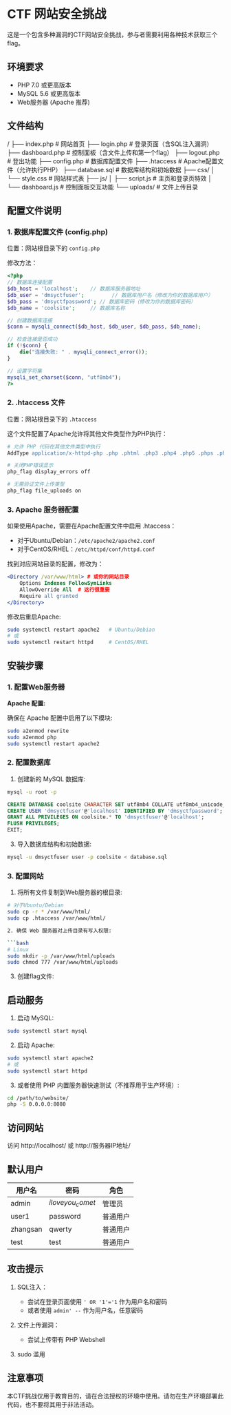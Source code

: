 # CTF 网站安全挑战

这是一个包含多种漏洞的CTF网站安全挑战，参与者需要利用各种技术获取三个flag。

## 环境要求

- PHP 7.0 或更高版本
- MySQL 5.6 或更高版本
- Web服务器 (Apache 推荐)

## 文件结构
/
├── index.php # 网站首页
├── login.php # 登录页面（含SQL注入漏洞）
├── dashboard.php # 控制面板（含文件上传和第一个flag）
├── logout.php # 登出功能
├── config.php # 数据库配置文件
├── .htaccess # Apache配置文件（允许执行PHP）
├── database.sql # 数据库结构和初始数据
├── css/
│ └── style.css # 网站样式表
├── js/
│ ├── script.js # 主页和登录页特效
│ └── dashboard.js # 控制面板交互功能
└── uploads/ # 文件上传目录

## 配置文件说明

### 1. 数据库配置文件 (config.php)

位置：网站根目录下的 `config.php`

修改方法：
```php
<?php
// 数据库连接配置
$db_host = 'localhost';    // 数据库服务器地址
$db_user = 'dmsyctfuser';         // 数据库用户名（修改为你的数据库用户）
$db_pass = 'dmsyctfpassword'; // 数据库密码（修改为你的数据库密码）
$db_name = 'coolsite';     // 数据库名称

// 创建数据库连接
$conn = mysqli_connect($db_host, $db_user, $db_pass, $db_name);

// 检查连接是否成功
if (!$conn) {
    die("连接失败: " . mysqli_connect_error());
}

// 设置字符集
mysqli_set_charset($conn, "utf8mb4");
?>
```

### 2. .htaccess 文件

位置：网站根目录下的 `.htaccess`

这个文件配置了Apache允许将其他文件类型作为PHP执行：

```apache
# 允许 PHP 代码在其他文件类型中执行
AddType application/x-httpd-php .php .phtml .php3 .php4 .php5 .phps .pht .phar .inc

# 关闭PHP错误显示
php_flag display_errors off

# 无需验证文件上传类型
php_flag file_uploads on
```

### 3. Apache 服务器配置

如果使用Apache，需要在Apache配置文件中启用 .htaccess：

- 对于Ubuntu/Debian：`/etc/apache2/apache2.conf`
- 对于CentOS/RHEL：`/etc/httpd/conf/httpd.conf`

找到对应网站目录的配置，修改为：

```apache
<Directory /var/www/html> # 或你的网站目录
    Options Indexes FollowSymLinks
    AllowOverride All  # 这行很重要
    Require all granted
</Directory>
```

修改后重启Apache:
```bash
sudo systemctl restart apache2   # Ubuntu/Debian
# 或
sudo systemctl restart httpd     # CentOS/RHEL
```

## 安装步骤

### 1. 配置Web服务器

**Apache 配置:**

确保在 Apache 配置中启用了以下模块:
```bash
sudo a2enmod rewrite
sudo a2enmod php
sudo systemctl restart apache2
```

### 2. 配置数据库

1. 创建新的 MySQL 数据库:

```bash
mysql -u root -p
```

```sql
CREATE DATABASE coolsite CHARACTER SET utf8mb4 COLLATE utf8mb4_unicode_ci;
CREATE USER 'dmsyctfuser'@'localhost' IDENTIFIED BY 'dmsyctfpassword';
GRANT ALL PRIVILEGES ON coolsite.* TO 'dmsyctfuser'@'localhost';
FLUSH PRIVILEGES;
EXIT;
```

3. 导入数据库结构和初始数据:

```bash
mysql -u dmsyctfuser user -p coolsite < database.sql
```

### 3. 配置网站

1. 将所有文件复制到Web服务器的根目录:

```bash
# 对于Ubuntu/Debian
sudo cp -r * /var/www/html/
sudo cp .htaccess /var/www/html/

2. 确保 Web 服务器对上传目录有写入权限:

```bash
# Linux
sudo mkdir -p /var/www/html/uploads
sudo chmod 777 /var/www/html/uploads

```

3. 创建flag文件:


## 启动服务

1. 启动 MySQL:

```bash
sudo systemctl start mysql
```

2. 启动 Apache:

```bash
sudo systemctl start apache2
# 或
sudo systemctl start httpd
```

3. 或者使用 PHP 内置服务器快速测试（不推荐用于生产环境）:

```bash
cd /path/to/website/
php -S 0.0.0.0:8080
```

## 访问网站

访问 http://localhost/ 或 http://服务器IP地址/

## 默认用户

| 用户名 | 密码 | 角色 |
|-------|------|-----|
| admin | $iloveyou_comet$ | 管理员 |
| user1 | password | 普通用户 |
| zhangsan | qwerty | 普通用户 |
| test | test | 普通用户 |

## 攻击提示

1. SQL注入：
   - 尝试在登录页面使用 `' OR '1'='1` 作为用户名和密码
   - 或者使用 `admin' --` 作为用户名，任意密码

2. 文件上传漏洞：
   - 尝试上传带有 PHP Webshell

3. sudo 滥用


## 注意事项

本CTF挑战仅用于教育目的，请在合法授权的环境中使用。请勿在生产环境部署此代码，也不要将其用于非法活动。
